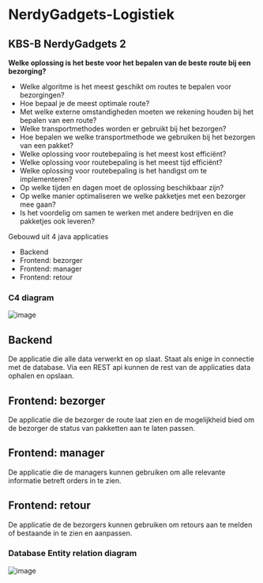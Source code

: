 # NerdyGadgets-Logistiek
## KBS-B NerdyGadgets 2

**Welke oplossing is het beste voor het bepalen van de beste route bij een bezorging?**
- Welke algoritme is het meest geschikt om routes te bepalen voor bezorgingen?
-	Hoe bepaal je de meest optimale route? 
-	Met welke externe omstandigheden moeten we rekening houden bij het bepalen van een route?
-	Welke transportmethodes worden er gebruikt bij het bezorgen?
-	Hoe bepalen we welke transportmethode we gebruiken bij het bezorgen van een pakket?
-	Welke oplossing voor routebepaling is het meest kost efficiënt?
-	Welke oplossing voor routebepaling is het meest tijd efficiënt?
-	Welke oplossing voor routebepaling is het handigst om te implementeren?
-	Op welke tijden en dagen moet de oplossing beschikbaar zijn? 
-	Op welke manier optimaliseren we welke pakketjes met een bezorger mee gaan?
-	Is het voordelig om samen te werken met andere bedrijven en die pakketjes ook leveren? 

Gebouwd uit 4 java applicaties
- Backend
- Frontend: bezorger
- Frontend: manager
- Frontend: retour

### C4 diagram
![image](https://github.com/Qetrox/NerdyGadgets-Logistiek/assets/85188865/150bab9d-4886-4daa-b1e7-15566ef68f3f)

## Backend
De applicatie die alle data verwerkt en op slaat. Staat als enige in connectie met de database.
Via een REST api kunnen de rest van de applicaties data ophalen en opslaan.

## Frontend: bezorger
De applicatie die de bezorger de route laat zien en de mogelijkheid bied om de bezorger de status van pakketten aan te laten passen.

## Frontend: manager
De applicatie die de managers kunnen gebruiken om alle relevante informatie betreft orders in te zien.

## Frontend: retour
De applicatie de de bezorgers kunnen gebruiken om retours aan te melden of bestaande in te zien en aanpassen.

### Database Entity relation diagram
![image](https://github.com/Qetrox/NerdyGadgets-Logistiek/assets/85188865/fe6233b8-ed35-40a3-be0e-df8efa4c2663)
    
